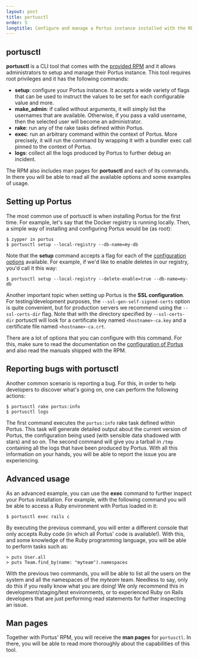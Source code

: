 ```yaml
---
layout: post
title: portusctl
order: 5
longtitle: Configure and manage a Portus instance installed with the RPM
---
```


## portusctl

**portusctl** is a CLI tool that comes with the
[provided RPM](/docs/setups/1_rpm_packages.html) and it allows administrators to
setup and manage their Portus instance. This tool requires root privileges and
it has the following commands:

- **setup**: configure your Portus instance. It accepts a wide variety of flags
  that can be used to instruct the values to be set for each configurable value
  and more.
- **make_admin**: if called without arguments, it will simply list the usernames
  that are available. Otherwise, if you pass a valid username, then the selected
  user will become an administrator.
- **rake**: run any of the rake tasks defined within Portus.
- **exec**: run an arbitrary command within the context of Portus. More
  precisely, it will run the command by wrapping it with a bundler exec
  call pinned to the context of Portus.
- **logs**: collect all the logs produced by Portus to further debug an incident.

The RPM also includes man pages for **portusctl** and each of its commands. In
there you will be able to read all the available options and some examples of
usage.

## Setting up Portus

The most common use of portusctl is when installing Portus for the first
time. For example, let's say that the Docker registry is running locally. Then,
a simple way of installing and configuring Portus would be (as root):

```
$ zypper in portus
$ portusctl setup --local-registry --db-name=my-db
```

Note that the **setup** command accepts a flag for each of the
[configuration options](/docs/Configuring-Portus.html) available. For example,
if we'd like to enable deletes in our registry, you'd call it this way:

```
$ portusctl setup --local-registry --delete-enable=true --db-name=my-db
```

Another important topic when setting up Portus is the **SSL configuration**. For
testing/development purposes, the `--ssl-gen-self-signed-certs` option is quite
convenient, but for production servers we recommend using the `--ssl-certs-dir`
flag. Note that with the directory specified by `--ssl-certs-dir` portusctl
will look for a certificate key named `<hostname>-ca.key` and a certificate file
named `<hostname>-ca.crt`.

There are a lot of options that you can configure with this command. For this,
make sure to read the documentation on the
[configuration of Portus](/docs/Configuring-Portus.html) and also read the
manuals shipped with the RPM.

## Reporting bugs with portusctl

Another common scenario is reporting a bug. For this, in order to help
developers to discover what's going on, one can perform the following
actions:

```
$ portusctl rake portus:info
$ portusctl logs
```

The first command executes the `portus:info` rake task defined within
Portus. This task will generate detailed output about the current version of
Portus, the configuration being used (with sensible data shadowed with stars)
and so on. The second command will give you a tarball in `/tmp` containing all
the logs that have been produced by Portus. With all this information on your
hands, you will be able to report the issue you are experiencing.

## Advanced usage

As an advanced example, you can use the **exec** command to further inspect your
Portus installation. For example, with the following command you will be able to
access a Ruby environment with Portus loaded in it:

```
$ portusctl exec rails c
```

By executing the previous command, you will enter a different console that
only accepts Ruby code (in which all Portus' code is available!). With this,
and some knowledge of the Ruby programming language, you will be able to perform
tasks such as:

```
> puts User.all
> puts Team.find_by(name: "myteam").namespaces
```

With the previous two commands, you will be able to list all the users on the
system and all the namespaces of the *myteam* team. Needless to say, only do
this if you really know what you are doing! We only recommend this in
development/staging/test environments, or to experienced Ruby on Rails
developers that are just performing read statements for further inspecting
an issue.

## Man pages

Together with Portus' RPM, you will receive the **man pages** for
`portusctl`. In there, you will be able to read more thoroughly about the
capabilities of this tool.
